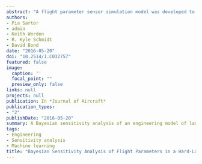 ```yaml
---
abstract: "A flight parameter sensor simulation model was developed to assess the conservatism of the landing gear component loads calculated using a typical hard-landing analysis process. Conservatism exists due to factors of safety that are incorporated into any hard-landing analysis process to account for uncertainty in the measurement of certain flight parameters. The flight parameter sensor simulation model consists of 1) an aircraft and landing gear dynamic model to determine the “actual” landing gear loads during a hard landing; 2) an aircraft sensor and data acquisition model to represent the aircraft sensors and flight data recorder systems to investigate the effect of signal processing on the flight parameters; and 3) an automated hard-landing analysis process, representative of that used by airframe and equipment manufacturers, to determine the “simulated” landing gear loads. Using a technique of Bayesian sensitivity analysis, a number of flight parameters are varied in the flight parameter sensor simulation model to gain an understanding of the sensitivity of the difference between actual and simulated loads to the individual flight parameters in symmetric and asymmetric two-point landings. This study shows that the error can be reduced by learning the true value of the following flight parameters: longitudinal tire–runway friction coefficient, aircraft vertical acceleration (related to vertical descent velocity), lateral acceleration (related to lateral velocity), Euler roll angle, mass, center of gravity position, and main landing gear tire type. It was also shown that, due to the modeling techniques used, shock absorber servicing state and tire pressure do not contribute significantly to the error."
authors:
- Pia Sartor
- admin
- Keith Worden
- R. Kyle Schmidt
- David Bond
date: "2016-05-20"
doi: "10.2514/1.C032757"
featured: false
image:
  caption: ''
  focal_point: ""
  preview_only: false
links: null
projects: null
publication: In *Journal of Aircraft*
publication_types:
- "2"
publishDate: "2016-05-20"
summary: A Bayesian sensitivity analysis of an engineering model of landing gear on a plane.
tags:
- Engineering
- Sensitivity analysis
- Machine learning
title: "Bayesian Sensitivity Analysis of Flight Parameters in a Hard-Landing Analysis Process"
---
```


